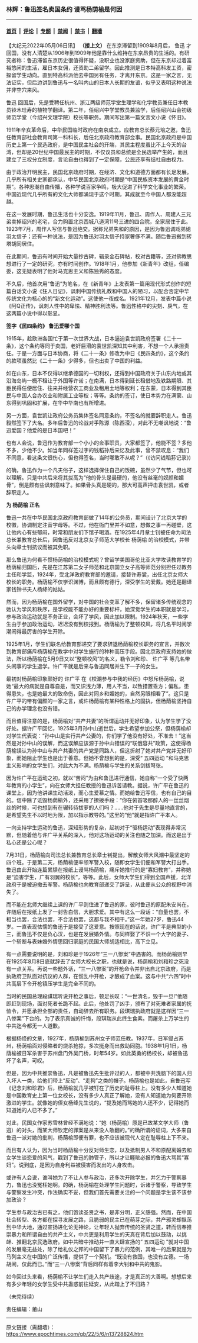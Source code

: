 ### 林辉：鲁迅签名卖国条约 谩骂杨荫榆是何因

---

#### [首页](../../../..?n13728824) &nbsp;|&nbsp; [评论](../../../../../epoch-comment?n13728824) &nbsp;|&nbsp; [专题](../../../../../epoch-special?n13728824) &nbsp;|&nbsp; [禁闻](../../../../../epoch-news?n13728824) &nbsp;|&nbsp; [禁书](../../../../../books?n13728824) &nbsp;|&nbsp; [翻墙](https://github.com/gfw-breaker/nogfw/blob/master/README.md?n13728824)


<div class="post_content" id="artbody" itemprop="articleBody">
 <!-- article content begin -->
 <p>
  【大纪元2022年05月06日讯】
  <strong>
   （接上文）
  </strong>
  在东京滞留到1909年8月后，
  <ok href="https://www.epochtimes.com/gb/tag/%E9%B2%81%E8%BF%85.html">
   鲁迅
  </ok>
  才回国，没有人清楚从1906年到1909年他是靠什么维持在东京昂贵的生活的。有研究者称：鲁迅滞留东京历史很值得怀疑，没职业也没家庭资助，但在东京却过着富裕悠闲的生活，雇日本女佣，还资助二弟留学。因此推测是日本特高科发工资，密探留学生动向。直到特高科派他去中国另有任务，才离开东京。这是一家之言，无法证实，但后边讲到鲁迅与一名叫内山的日本人长期的友谊，似乎又表明这种说法并非空穴来风。
 </p>
 <p>
  <ok href="https://www.epochtimes.com/gb/tag/%E9%B2%81%E8%BF%85.html">
   鲁迅
  </ok>
  回国后，先是受聘任杭州、浙江两级师范学堂生理学和化学教员兼任日本教员铃木珪寿的植物学翻译。第二年，任绍兴中学堂教员兼监学，后任绍兴山会初级师范学堂（今绍兴文理学院）校长等职务。期间写出第一篇文言文小说《怀旧》。
 </p>
 <p>
  1911年辛亥革命后，中华民国临时政府在南京成立。应教育总长蔡元培之邀，鲁迅任教育部社会教育司第一科科长，后任北京政府教育部佥事。民国北京政府是中国历史上第一个民选政府，是中国民主社会的开端，其民主程度虽比不上今天的台湾，但却是20世纪中国最民主的时期，不仅议员和总统是全民选举产生的，而且建立了三权分立制度，言论自由也得到了一定保障，公民还享有结社自由权力。
 </p>
 <p>
  由于政治开明民主，民国北京政府时期，在经济、文化和道德方面都有长足发展。几乎所有相关史家都承认，中华民国北京政府时期是“中国民族资本发展的黄金时期”。各种思潮自由传播，各种学说百家争鸣，极大促进了科学文化事业的繁荣。中国近现代几乎所有的文化大师都涌现于这个时期，其成就至今中国人都没能超越。
 </p>
 <p>
  在这一发展时期，鲁迅生活也十分安逸。1919年11月，鲁迅、周作人、周建人三兄弟卖掉绍兴的老宅，合力购置北京西城八道湾11号三进的四合院，全家居住于此。1923年7月，周作人写信与鲁迅绝交。据称兄弟失和的原因，是因为鲁迅调戏弟媳羽太信子；还有一种说法，是因为鲁迅对羽太信子持家奢侈不满。随后鲁迅搬到砖塔胡同居住。
 </p>
 <p>
  在此期间，鲁迅有时间开始大量抄古碑，辑录金石碑帖，校对古籍等，还对佛教思想进行了一定的研究，亦有时间创作。1918年1月，他参加《新青年》改组，任编委，这无疑表明了他对马克思主义和陈独秀的态度。
 </p>
 <p>
  不久后，他首次用“鲁迅”为笔名，在《新青年》上发表第一篇用现代形式创作的短篇白话文小说《狂人日记》，讽刺中国传统礼教和中国人的陋习，以配合否定中华传统文化为核心的的“新文化运动”。这使他一夜成名。1921年12月，发表中篇小说《阿Q正传》，讽刺人性中的卑怯、精神胜利法等。鲁迅性格中的尖刻、戾气，在这两篇小说中得以彰显。
 </p>
 <p>
  <strong>
   签字《民四条约》
  </strong>
  <strong>
   鲁迅爱哪个国
  </strong>
 </p>
 <p>
  1915年，趁欧洲各国忙于第一次世界大战，日本逼迫袁世凯政府签署《二十一条》，这个条约等同于卖国，老奸巨滑的袁世凯深知其中利害，不想一个人承担责任。于是一方面与日本协商，将《二十一条》修改为中日《民四条约》，这个条约的款项虽然比《二十一条》少得多，但也出卖了中国的利益。
 </p>
 <p>
  如在山东，日本不仅得以继承德国的一切利权，还得到中国政府关于山东内地或其沿海岛屿一概不租让于外国等许诺；在南满，日本得到延长租借地及铁路期限、其臣民得任便居住、往来并经营农工商业及租用土地等权利；在东蒙，日本得到其臣民与中国人合办农业和附属工业等权；等等。条约的签订，使日本势力在满蒙、山东得到巩固和扩展，在华中华南也有所增进。
 </p>
 <p>
  另一方面，袁世凯让政府公务员集体签名同意条约，不签名的就要辞职走人。鲁迅毅然签下了大名。多年后鲁迅的论战对手陈源（陈西滢），对此不无嘲讽地说：“鲁迅爱国？他爱的是日本国吧！”
 </p>
 <p>
  也有人会说，鲁迅作为教育部一个小小的佥事职员，大家都签了，他能不签？多他不多，少他不少。如当年同样签过字的钱稻孙后来忆及此事，曾不禁叹息：“我们不同意，看这条文很伤心，但也得签名，当时哪敢不从呢？”（《访问钱稻荪记录》)
 </p>
 <p>
  的确，鲁迅作为一个凡夫俗子，这样选择保住自己的饭碗，虽然少了气节，但也可以理解。只是中共后来将其拔高为“他的骨头是最硬的，他没有丝毫的奴颜和媚骨”，倒是颇有些讽刺意味了。如果骨头真是硬的，那大可高声抨击袁世凯，或者辞职走人。
 </p>
 <p>
  <strong>
   为
   <ok href="https://www.epochtimes.com/gb/tag/%E6%9D%A8%E8%8D%AB%E6%A6%86.html">
    杨荫榆
   </ok>
   正名
  </strong>
 </p>
 <p>
  鲁迅一共在中华民国北京政府教育部做了14年的公务员，期间设计了北京大学的校徽，协调制定注音字母等。不过，他在衙门里并不如意，想做之事一再碰壁，这让他内心有些郁闷，时常和朋友们下馆子喝酒。在1925年4月章士钊被任命为司法总长兼教育总长后，因鲁迅反对北京女子师范大学校长
  <ok href="https://www.epochtimes.com/gb/tag/%E6%9D%A8%E8%8D%AB%E6%A6%86.html">
   杨荫榆
  </ok>
  的治校模式，并带头向章士钊抗议而被其免职。
 </p>
 <p>
  那么鲁迅为何看不惯杨荫榆的治校模式呢？曾留学美国哥伦比亚大学攻读教育学的杨荫榆归国后，先是在江苏第二女子师范和北京国立女子高等师范分别担任过教务主任和学监，1924年，受北洋政府教育部的邀请，接替许寿裳，出任北京女师大校长的职务。杨荫榆不仅学识渊博，而且颇有德行，深受学生的爱戴。她还是翻译家钱钟书夫人杨绛的姑姑。
 </p>
 <p>
  然而，因为杨荫榆在国外留学，对中国的社会变革了解不多，保留诸多传统观念的她认为学风和秩序，是学校能不能办好的重要标杆，她深觉学生的本职就是学习，参与政治运动就是不务正业，会坏了学风，因此加以限制。1924年秋天，一些学生由于参加政治运动，迟迟没有到校报到。杨荫榆为了整顿校风，将几名平时闹学潮闹得最厉害的学生开除。
 </p>
 <p>
  1925年1月，学生们联名给教育部递交了要求辞退杨荫榆校长职务的宣言，并数次到教育部痛斥杨荫榆在教学中对学生施行的种种高压手段。因北京政府支持她的做法，所以杨荫榆在5月9日又以“整顿校风”的名义，勒令刘和珍、
  <ok href="https://www.epochtimes.com/gb/tag/%E8%AE%B8%E5%B9%BF%E5%B9%B3.html">
   许广平
  </ok>
  等几名带头闹事的学生退学。许广平就是后来与鲁迅同居并生下一子的女生。
 </p>
 <p>
  最初对杨荫榆印象颇好的
  <ok href="https://www.epochtimes.com/gb/tag/%E8%AE%B8%E5%B9%BF%E5%B9%B3.html">
   许广平
  </ok>
  在《校潮参与中我的经历》中怒斥杨荫榆，说她“最大的病就是自尊自是，而又识浅力薄，用人不当，以致措置乖方；偏私，患得患失，也是她最大的致命伤，因此对同乡和媚她的，自然另眼相看了”。这只是许广平的带有偏颇的一家之言，或许杨荫榆有某种性格上的固执，但杨荫榆坚持自己的办学理念也没有错。
 </p>
 <p>
  而且值得注意的是，杨荫榆对“共产共妻”的所谓运动并无好印象，认为学生学了没好处。据许广平回忆，1925年3月孙中山逝世后，学生希望参加公祭，但杨荫榆却对学生代表说：“孙中山是实行共产公妻的，你们学了他没有好处，不准去！”这当然是对孙中山的误解，而这误解应该源于孙中山错误的“联俄容共”政策，这使得杨荫榆误认为孙中山与共产共妻的共产党是同路人，但这折射了她对共产党并无好印象，而她阻止学生也是出于善意。但她不曾想到的是，深受“
  <ok href="https://www.epochtimes.com/gb/tag/%E4%BA%94%E5%9B%9B%E8%BF%90%E5%8A%A8.html">
   五四运动
  </ok>
  ”和马克思主义影响的女学生们，对此大为不满。杨荫榆与学生的关系剑拔弩张。
 </p>
 <p>
  因为许广平在运动之初，就以“苦闷”为由和鲁迅进行通信，她自称“一个受了快两年教育的小学生”，向在女师大担任教授的鲁迅诉苦请教。据说，许广平在鲁迅的课堂上，因为他讲课生动活泼，而心生爱慕之情。而她给鲁迅写信，也有自己的目的。信中除了诋毁杨荫榆外，还采用了撩拨手段：“你在俯首吸那醉人的一丝丝烟丝的时候，可也想到有在辗转待拔萝的人们吗？……他对于先生是尽量地直言的，是希望先生不以时地为限，加以指示教导的。”这里的“他”就是指许广平本人。
 </p>
 <p>
  一向支持学生运动的鲁迅，深知形势的复杂，起初对于“驱杨运动”表现得非常沉默，但随着他与许广平关系的深入，他对这场运动的关注也随之加深。而这是出于私心还是公心呢？
 </p>
 <p>
  7月31日，杨荫榆向司法总长兼教育总长章士钊提出，解散女师大风潮中最坚定的四个班。于是第二天，杨荫榆便率领军警入校，随即女学生们便和军警大打出手。鲁迅由此开始连篇累牍在报纸上谩骂杨荫榆，痛斥她推行的是“寡妇教育”，并称她是“迫害学生，广有羽翼的校长”，等等。此后，女师大学生们得到全国声援，北洋政府于是被迫撤去军警。杨荫榆也向教育部递交了辞呈，从此便从公众的视野中消失了。
 </p>
 <p>
  而不能在北师大继续上课的许广平则住进了鲁迅的家，彼时鲁迅的原配朱安尚在。许随后在报纸上发了一封告白信，大胆求爱。其中有这么一段话：“自量也罢，不相当也罢，合法也罢，不合法也罢，这都与我不相干。”这一年她27岁，鲁迅44岁。一直表现怯懦的鲁迅于是接受了这爱意。按照现在的话说，许广平是典型的小三，而鲁迅不仅是负心汉，也是在发展婚外情。与同样娶了不识一个大字的妻子、一个斩断与表妹婚外情思回归家庭的民国大师胡适相比，高下立见。
 </p>
 <p>
  有一点需要说明的是，刘和珍是于1926年“三一八惨案”中遇害的。而杨荫榆则早在1925年8月8日底就辞去了女师大校长之职，也就是说，杨荫榆和刘和珍之死没有一点关系。再说一些题外话，“三一八惨案”的开枪命令并非出自北京政府，而是执政府卫队面对抗议的人群，在慌乱中开枪，才酿成了血案。这与中共“六四”时中共高层下令开枪镇压学生是完全不同的。
 </p>
 <p>
  当时的民国总理段祺瑞听说开枪之事后，顿足长叹：“一世清名，毁于一旦!”他随即赶到现场，面对死者长跪不起。此后，他处罚了凶手，颁布了对死难者家属的抚恤令，并愿承担全部的责任，自动辞去所有职务。段琪瑞执政府就是这样因“三一八惨案”下台的。为了表示真诚的忏悔，段琪瑞从此终生食素。而屠杀上万学生的中共迄今都无一人道歉。
 </p>
 <p>
  根据杨绛的文章，1927年，杨荫榆到苏州女子师范任教。1937年，日军侵占苏州，杨荫榆面对侵略者的烧杀抢掠，多次挺身而出救助同胞。1938年1月1日，杨荫榆被日军杀害于苏州盘门外吴门桥，时年54岁。如此英勇的杨校长，却被鲁迅坏了名声，可叹。
 </p>
 <p>
  但是，因为中共推崇鲁迅，凡是被鲁迅先生批评过的人，都被中共洗脑下的国人归入坏人一类，给他们带上“反动”、“走狗”之类的帽子。杨荫榆也是如此，自鲁迅写《记念刘和珍君》后，杨荫榆就几乎被钉在了历史的耻辱柱上。没有多少人知道她是中国教育史上第一位女校长，没有多少人真正了解她，没有人知道她为何要开除激进的学生。就像她的侄女杨绛先生说的，“提及她而骂她的人还不少，记得她而知道她的人已不多了。”
 </p>
 <p>
  对此，民国女作家苏雪林曾经不满地说：“她（杨荫榆）原是已故某文学大师（鲁迅）的对头，而某大师钦定的罪案是从来没人敢翻的。”的确所谓的证词，大多来自鲁迅一派对她的批判，杨荫榆即便有罪，也不应该被现代人定在耻辱柱上下不来。
 </p>
 <p>
  而且有人认为，因为当时杨荫榆十分反对师生恋，以及抵制男人不和原配离婚去和女学生谈恋爱的风气，戳到了鲁迅的肺管子，所以才让睚眦必报的鲁迅大骂其“寡妇”。说到底，是因为自身利益被侵害而发出的人身攻击。
 </p>
 <p>
  或许有人会说，谁叫她为了不让人参与政治，还多次开除学生，并乞力于警察暴力，鲁迅也没冤枉她啊。的确，杨荫榆在处理学生问题时，诉诸于警察，导致学生与警察发生冲突，作法确实不妥，但我们首先需要关注的一个问题是学生该不该参加政治？
 </p>
 <p>
  学生参与政治古已有之，他们饱读圣贤之书，是非分明，正义感强。然而，在中国社会转型、各方都在探寻发展之路，且脆弱的民主已在萌芽之际，共产邪灵却飘荡到中华大地，通过宣扬进化论无神论，让年轻人抛弃传统的圣贤之道，转而信奉推崇暴力和所谓自由的共产主义，中共更是利用学生的天真在背后加以鼓动，以挑衅、推翻北京民选政府。如中共暗中推动并一直大肆宣扬的“
  <ok href="https://www.epochtimes.com/gb/tag/%E4%BA%94%E5%9B%9B%E8%BF%90%E5%8A%A8.html">
   五四运动
  </ok>
  ”就对中国的发展毫无益处，除了给礼仪之邦的中国留下了暴力的范例，其唯一的后果就是为马列主义在中国的广泛传播，提供了一个契机。“既没有救国，也没有立德。一场胡闹，仅此而已。”而“三一八惨案”背后同样有着李大钊和中共的鬼影。
 </p>
 <p>
  如今回过头来看，杨荫榆不让学生们走入共产歧途，才是真正的大善啊。想想后来有多少年轻的女学生受中共蛊惑前往延安，从此踏上了不归路？
 </p>
 <p>
  （未完待续）
 </p>
 <p>
  责任编辑：莆山
 </p>
 <!-- article content end -->
 <div id="below_article_ad">
 </div>
</div>


---

原文链接（需翻墙）：https://www.epochtimes.com/gb/22/5/6/n13728824.htm